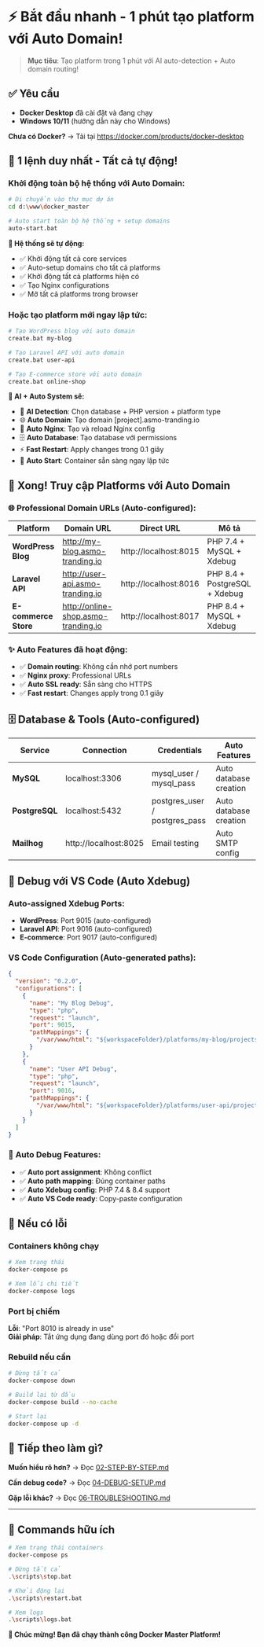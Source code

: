 # ⚡ Bắt đầu nhanh - 1 phút tạo platform với Auto Domain!

> **Mục tiêu**: Tạo platform trong 1 phút với AI auto-detection + Auto domain routing!

## ✅ Yêu cầu

- **Docker Desktop** đã cài đặt và đang chạy
- **Windows 10/11** (hướng dẫn này cho Windows)

**Chưa có Docker?** → Tải tại https://docker.com/products/docker-desktop

## 🚀 1 lệnh duy nhất - Tất cả tự động!

### Khởi động toàn bộ hệ thống với Auto Domain:
```bash
# Di chuyển vào thư mục dự án
cd d:\www\docker_master

# Auto start toàn bộ hệ thống + setup domains
auto-start.bat
```

**🤖 Hệ thống sẽ tự động:**
- ✅ Khởi động tất cả core services
- ✅ Auto-setup domains cho tất cả platforms
- ✅ Khởi động tất cả platforms hiện có
- ✅ Tạo Nginx configurations
- ✅ Mở tất cả platforms trong browser

### Hoặc tạo platform mới ngay lập tức:
```bash
# Tạo WordPress blog với auto domain
create.bat my-blog

# Tạo Laravel API với auto domain
create.bat user-api

# Tạo E-commerce store với auto domain
create.bat online-shop
```

**🤖 AI + Auto System sẽ:**
- 🧠 **AI Detection**: Chọn database + PHP version + platform type
- 🌐 **Auto Domain**: Tạo domain [project].asmo-tranding.io
- 🔧 **Auto Nginx**: Tạo và reload Nginx config
- 🗄️ **Auto Database**: Tạo database với permissions
- ⚡ **Fast Restart**: Apply changes trong 0.1 giây
- 🚀 **Auto Start**: Container sẵn sàng ngay lập tức

## 🎉 Xong! Truy cập Platforms với Auto Domain

### 🌐 **Professional Domain URLs (Auto-configured):**

| Platform | Domain URL | Direct URL | Mô tả |
|----------|------------|------------|-------|
| **WordPress Blog** | http://my-blog.asmo-tranding.io | http://localhost:8015 | PHP 7.4 + MySQL + Xdebug |
| **Laravel API** | http://user-api.asmo-tranding.io | http://localhost:8016 | PHP 8.4 + PostgreSQL + Xdebug |
| **E-commerce Store** | http://online-shop.asmo-tranding.io | http://localhost:8017 | PHP 8.4 + MySQL + Xdebug |

### ✨ **Auto Features đã hoạt động:**
- ✅ **Domain routing**: Không cần nhớ port numbers
- ✅ **Nginx proxy**: Professional URLs
- ✅ **Auto SSL ready**: Sẵn sàng cho HTTPS
- ✅ **Fast restart**: Changes apply trong 0.1 giây
## 🗄️ Database & Tools (Auto-configured)

| Service | Connection | Credentials | Auto Features |
|---------|------------|-------------|---------------|
| **MySQL** | localhost:3306 | mysql_user / mysql_pass | Auto database creation |
| **PostgreSQL** | localhost:5432 | postgres_user / postgres_pass | Auto database creation |
| **Mailhog** | http://localhost:8025 | Email testing | Auto SMTP config |

## 🐛 Debug với VS Code (Auto Xdebug)

### Auto-assigned Xdebug Ports:
- **WordPress**: Port 9015 (auto-configured)
- **Laravel API**: Port 9016 (auto-configured)
- **E-commerce**: Port 9017 (auto-configured)

### VS Code Configuration (Auto-generated paths):
```json
{
  "version": "0.2.0",
  "configurations": [
    {
      "name": "My Blog Debug",
      "type": "php",
      "request": "launch",
      "port": 9015,
      "pathMappings": {
        "/var/www/html": "${workspaceFolder}/platforms/my-blog/projects"
      }
    },
    {
      "name": "User API Debug",
      "type": "php",
      "request": "launch",
      "port": 9016,
      "pathMappings": {
        "/var/www/html": "${workspaceFolder}/platforms/user-api/projects"
      }
    }
  ]
}
```

### 🔧 **Auto Debug Features:**
- ✅ **Auto port assignment**: Không conflict
- ✅ **Auto path mapping**: Đúng container paths
- ✅ **Auto Xdebug config**: PHP 7.4 & 8.4 support
- ✅ **Auto VS Code ready**: Copy-paste configuration

## 🛑 Nếu có lỗi

### Containers không chạy
```bash
# Xem trạng thái
docker-compose ps

# Xem lỗi chi tiết
docker-compose logs
```

### Port bị chiếm
**Lỗi**: "Port 8010 is already in use"  
**Giải pháp**: Tắt ứng dụng đang dùng port đó hoặc đổi port

### Rebuild nếu cần
```bash
# Dừng tất cả
docker-compose down

# Build lại từ đầu
docker-compose build --no-cache

# Start lại
docker-compose up -d
```

## 🎯 Tiếp theo làm gì?

**Muốn hiểu rõ hơn?** → Đọc [02-STEP-BY-STEP.md](02-STEP-BY-STEP.md)

**Cần debug code?** → Đọc [04-DEBUG-SETUP.md](04-DEBUG-SETUP.md)

**Gặp lỗi khác?** → Đọc [06-TROUBLESHOOTING.md](06-TROUBLESHOOTING.md)

---

## 📱 Commands hữu ích

```bash
# Xem trạng thái containers
docker-compose ps

# Dừng tất cả
.\scripts\stop.bat

# Khởi động lại
.\scripts\restart.bat

# Xem logs
.\scripts\logs.bat
```

**🎉 Chúc mừng! Bạn đã chạy thành công Docker Master Platform!**
